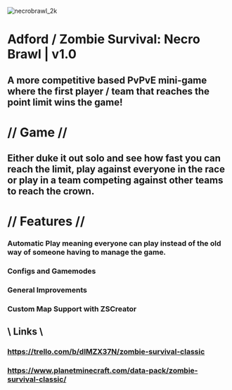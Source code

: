 ![necrobrawl_2k](https://github.com/Mobberode/MC-Necro-Brawl/assets/121296120/e066ec70-d881-4fe5-8c1e-e752e14dc130)
# Adford / Zombie Survival: Necro Brawl | v1.0
## A more competitive based PvPvE mini-game where the first player / team that reaches the point limit wins the game!

# // Game //
## Either duke it out solo and see how fast you can reach the limit, play against everyone in the race or play in a team competing against other teams to reach the crown.

# // Features //
### Automatic Play meaning everyone can play instead of the old way of someone having to manage the game.
### Configs and Gamemodes
### General Improvements
### Custom Map Support with ZSCreator

## \\ Links \\
### https://trello.com/b/dIMZX37N/zombie-survival-classic
### https://www.planetminecraft.com/data-pack/zombie-survival-classic/
